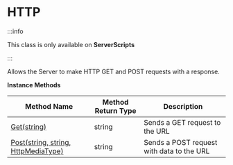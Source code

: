 # HTTP

:::info

This class is only available on **ServerScripts**

:::

Allows the Server to make HTTP GET and POST requests with a response.

**Instance Methods**

Method Name | Method Return Type | Description
--- | --- | ---
[Get(string)](get) | string | Sends a GET request to the URL
[Post(string, string, HttpMediaType)](post) | string | Sends a POST request with data to the URL
